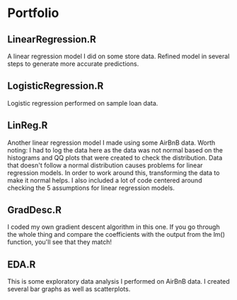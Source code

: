 # Portfolio

## LinearRegression.R
A linear regression model I did on some store data. Refined model in several steps to generate more accurate predictions.

## LogisticRegression.R
Logistic regression performed on sample loan data.

## LinReg.R
Another linear regression model I made using some AirBnB data. Worth noting: I had to log the data here as the data was not normal based on the histograms and QQ plots that were created to check the distribution. Data that doesn't follow a normal distribution causes problems for linear regression models. In order to work around this, transforming the data to make it normal helps. I also included a lot of code centered around checking the 5 assumptions for linear regression models.

## GradDesc.R
I coded my own gradient descent algorithm in this one. If you go through the whole thing and compare the coefficients with the output from the lm() function, you'll see that they match!

## EDA.R
This is some exploratory data analysis I performed on AirBnB data. I created several bar graphs as well as scatterplots.

